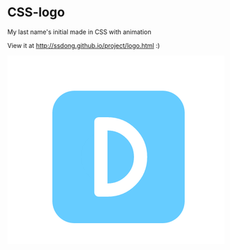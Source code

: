 CSS-logo
========

My last name's initial made in CSS with animation

View it at http://ssdong.github.io/project/logo.html  :)

![My last name's inital](https://github.com/Matsumodo/CSS-logo/raw/master/snapshot.PNG)
